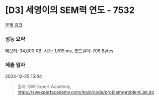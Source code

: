 # [D3] 세영이의 SEM력 연도 - 7532 

[문제 링크](https://swexpertacademy.com/main/code/problem/problemDetail.do?contestProbId=AWooplJ60l8DFARx) 

### 성능 요약

메모리: 34,000 KB, 시간: 1,619 ms, 코드길이: 708 Bytes

### 제출 일자

2024-12-25 15:44



> 출처: SW Expert Academy, https://swexpertacademy.com/main/code/problem/problemList.do